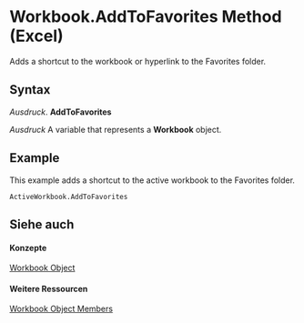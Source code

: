 
# Workbook.AddToFavorites Method (Excel)

Adds a shortcut to the workbook or hyperlink to the Favorites folder.


## Syntax

 _Ausdruck_. **AddToFavorites**

 _Ausdruck_ A variable that represents a **Workbook** object.


## Example

This example adds a shortcut to the active workbook to the Favorites folder.


```
ActiveWorkbook.AddToFavorites
```


## Siehe auch


#### Konzepte


[Workbook Object](8c00aa60-c974-eed3-0812-3c9625eb0d4c.md)
#### Weitere Ressourcen


[Workbook Object Members](http://msdn.microsoft.com/library/dce102a3-25de-3ff4-2ce5-bc56e08baca7%28Office.15%29.aspx)